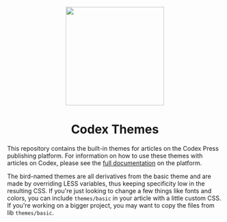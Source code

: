 <p align="center">
  <a href="https://codex.press/docs/themes">
    <img src="https://usercontent.codex.press/themes/icons/heron.svg" width="230">
   </a>
</p>
<h1 align=center>Codex Themes</h1>

This repository contains the built-in themes for articles on the Codex Press publishing platform. For information on how to 
use these themes with articles on Codex, please see the [full documentation] on the platform.

The bird-named themes are all derivatives from the basic theme and are made by overriding LESS variables, thus keeping
specificity low in the resulting CSS. If you're just looking to change a few things like fonts and colors, you can include
`themes/basic` in your article with a little custom CSS. If you're working on a bigger project, you may want to copy the
files from lib `themes/basic`.

[Codex Press]: https://codex.press/
[full documentation]: https://codex.press/docs/themes
